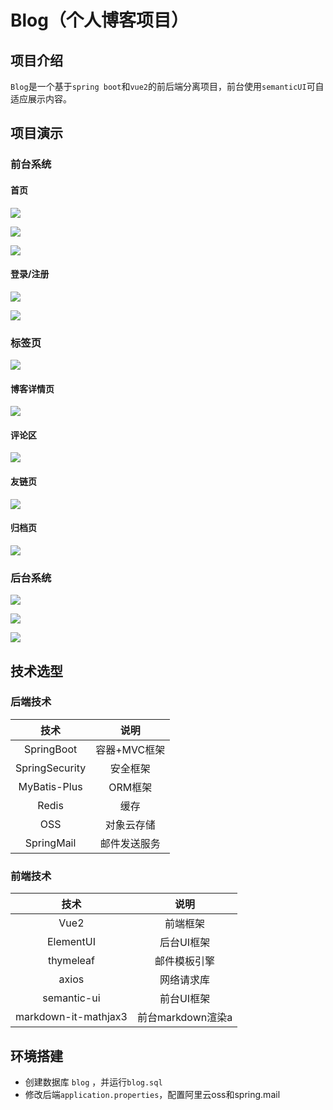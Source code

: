 # Blog（个人博客项目）

## 项目介绍

`Blog`是一个基于`spring boot`和`vue2`的前后端分离项目，前台使用`semanticUI`可自适应展示内容。

## 项目演示

### 前台系统

#### 首页

![](./images/首页.jpg)

![](./images/首页2.jpg)

![](./images/首页-手机.jpg)

#### 登录/注册

![](./images/登录.jpg)

![](./images/注册.jpg)

### 标签页

![](./images/标签页.jpg)

#### 博客详情页

![](./images/博客详情页.jpg)

#### 评论区

![](./images/评论区.jpg)

#### 友链页

![](./images/友链页.jpg)

#### 归档页

![](./images/归档页.jpg)

### 后台系统

![](./images/后台登录.jpg)

![](./images/功能.jpg)

![](./images/写博客.jpg)

## 技术选型

### 后端技术

|      技术      |     说明     |
| :------------: | :----------: |
|   SpringBoot   | 容器+MVC框架 |
| SpringSecurity |   安全框架   |
|  MyBatis-Plus  |   ORM框架    |
|     Redis      |     缓存     |
|      OSS       |  对象云存储  |
|   SpringMail   | 邮件发送服务 |

### 前端技术

|         技术         |       说明        |
| :------------------: | :---------------: |
|         Vue2         |     前端框架      |
|      ElementUI       |    后台UI框架     |
|      thymeleaf       |   邮件模板引擎    |
|        axios         |    网络请求库     |
|     semantic-ui      |    前台UI框架     |
| markdown-it-mathjax3 | 前台markdown渲染a |

## 环境搭建

- 创建数据库 `blog` ，并运行`blog.sql`
- 修改后端`application.properties`，配置阿里云oss和spring.mail

